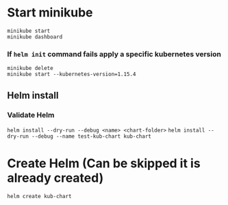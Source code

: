 # Start minikube

```
minikube start
minikube dashboard
```

### If `helm init` command fails apply a specific kubernetes version

```
minikube delete
minikube start --kubernetes-version=1.15.4

```

## Helm install

### Validate Helm

`helm install --dry-run --debug <name> <chart-folder>`
`helm install --dry-run --debug --name test-kub-chart kub-chart`

# Create Helm (Can be skipped it is already created)

`helm create kub-chart`
